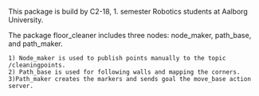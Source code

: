 This package is build by C2-18, 1. semester Robotics students at Aalborg University.

The package floor_cleaner includes three nodes: node_maker, path_base, and path_maker.

	1) Node_maker is used to publish points manually to the topic /cleaningpoints.
	2) Path_base is used for following walls and mapping the corners.
	3)Path_maker creates the markers and sends goal the move_base action server.
